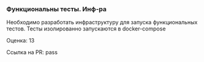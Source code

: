 ### Функциональны тесты. Инф-ра

Необходимо разработать инфраструктуру для запуска функциональных тестов. Тесты изолированно запускаются в docker-compose

Оценка: 13

Ссылка на PR: pass